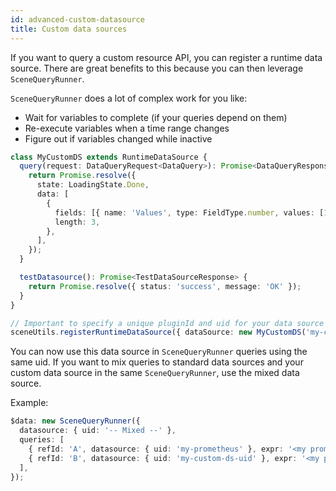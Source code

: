 ```yaml
---
id: advanced-custom-datasource
title: Custom data sources
---
```


If you want to query a custom resource API, you can register a runtime data source. There are great benefits to this because you can then leverage `SceneQueryRunner`.

`SceneQueryRunner` does a lot of complex work for you like:

- Wait for variables to complete (if your queries depend on them)
- Re-execute variables when a time range changes
- Figure out if variables changed while inactive

```typescript
class MyCustomDS extends RuntimeDataSource {
  query(request: DataQueryRequest<DataQuery>): Promise<DataQueryResponse> | Observable<DataQueryResponse> {
    return Promise.resolve({
      state: LoadingState.Done,
      data: [
        {
          fields: [{ name: 'Values', type: FieldType.number, values: [1, 2, 3], config: {} }],
          length: 3,
        },
      ],
    });
  }

  testDatasource(): Promise<TestDataSourceResponse> {
    return Promise.resolve({ status: 'success', message: 'OK' });
  }
}

// Important to specify a unique pluginId and uid for your data source that is unlikely to confict with any other scene app plugin.
sceneUtils.registerRuntimeDataSource({ dataSource: new MyCustomDS('my-custom-ds', 'my-custom-ds-uid') });
```

You can now use this data source in `SceneQueryRunner` queries using the same uid. If you want to mix queries to standard data sources and your custom data source in the same `SceneQueryRunner`, use the mixed data source.

Example:

```typescript
$data: new SceneQueryRunner({
  datasource: { uid: '-- Mixed --' },
  queries: [
    { refId: 'A', datasource: { uid: 'my-prometheus' }, expr: '<my prometheus query>' },
    { refId: 'B', datasource: { uid: 'my-custom-ds-uid' }, expr: '<my prometheus query>' },
  ],
});
```
